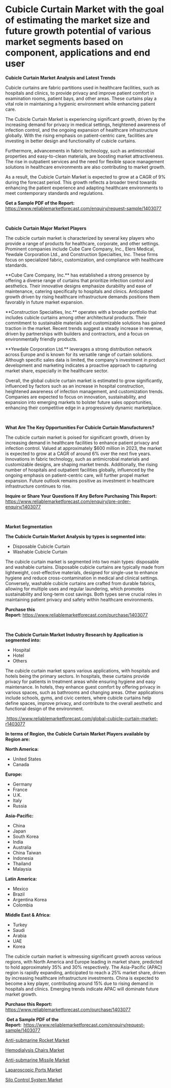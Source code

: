<p><h1>Cubicle Curtain Market with the goal of estimating the market size and future growth potential of various market segments based on component, applications and end user</h1></p><p><strong>Cubicle Curtain Market Analysis and Latest Trends</strong></p>
<p><p>Cubicle curtains are fabric partitions used in healthcare facilities, such as hospitals and clinics, to provide privacy and improve patient comfort in examination rooms, patient bays, and other areas. These curtains play a vital role in maintaining a hygienic environment while enhancing patient care.</p><p>The Cubicle Curtain Market is experiencing significant growth, driven by the increasing demand for privacy in medical settings, heightened awareness of infection control, and the ongoing expansion of healthcare infrastructure globally. With the rising emphasis on patient-centric care, facilities are investing in better design and functionality of cubicle curtains. </p><p>Furthermore, advancements in fabric technology, such as antimicrobial properties and easy-to-clean materials, are boosting market attractiveness. The rise in outpatient services and the need for flexible space management solutions in healthcare environments are also contributing to market growth. </p><p>As a result, the Cubicle Curtain Market is expected to grow at a CAGR of 9% during the forecast period. This growth reflects a broader trend towards enhancing the patient experience and adapting healthcare environments to meet contemporary standards and regulations.</p></p>
<p><strong>Get a Sample PDF of the Report:&nbsp;</strong> <a href="https://www.reliablemarketforecast.com/enquiry/request-sample/1403077?utm_campaign=1129&utm_medium=2&utm_source=Github&utm_content=ia&utm_term=30102024&utm_id=cubicle-curtain">https://www.reliablemarketforecast.com/enquiry/request-sample/1403077</a></p>
<p>&nbsp;</p>
<p><strong>Cubicle Curtain Major Market Players</strong></p>
<p><p>The cubicle curtain market is characterized by several key players who provide a range of products for healthcare, corporate, and other settings. Prominent companies include Cube Care Company, Inc., Elers Medical, Yewdale Corporation Ltd., and Construction Specialties, Inc. These firms focus on specialized fabric, customization, and compliance with healthcare standards.</p><p>**Cube Care Company, Inc.** has established a strong presence by offering a diverse range of curtains that prioritize infection control and aesthetics. Their innovative designs emphasize durability and ease of maintenance, catering specifically to hospitals and clinics. Anticipated growth driven by rising healthcare infrastructure demands positions them favorably in future market expansion.</p><p>**Construction Specialties, Inc.** operates with a broader portfolio that includes cubicle curtains among other architectural products. Their commitment to sustainable materials and customizable solutions has gained traction in the market. Recent trends suggest a steady increase in revenue, driven by partnerships with builders and contractors, and a focus on environmentally friendly products.</p><p>**Yewdale Corporation Ltd.** leverages a strong distribution network across Europe and is known for its versatile range of curtain solutions. Although specific sales data is limited, the company's investment in product development and marketing indicates a proactive approach to capturing market share, especially in the healthcare sector.</p><p>Overall, the global cubicle curtain market is estimated to grow significantly, influenced by factors such as an increase in hospital construction, heightened awareness of infection management, and customization trends. Companies are expected to focus on innovation, sustainability, and expansion into emerging markets to bolster future sales opportunities, enhancing their competitive edge in a progressively dynamic marketplace.</p></p>
<p>&nbsp;</p>
<p><strong>What Are The Key Opportunities For Cubicle Curtain Manufacturers?</strong></p>
<p><p>The cubicle curtain market is poised for significant growth, driven by increasing demand in healthcare facilities to enhance patient privacy and infection control. Valued at approximately $600 million in 2023, the market is expected to grow at a CAGR of around 6% over the next five years. Innovations in fabric technology, such as antimicrobial materials and customizable designs, are shaping market trends. Additionally, the rising number of hospitals and outpatient facilities globally, influenced by the ongoing emphasis on patient-centric care, will further propel market expansion. Future outlook remains positive as investment in healthcare infrastructure continues to rise.</p></p>
<p><strong>Inquire or Share Your Questions If Any Before Purchasing This Report:</strong> <a href="https://www.reliablemarketforecast.com/enquiry/pre-order-enquiry/1403077?utm_campaign=1129&utm_medium=2&utm_source=Github&utm_content=ia&utm_term=30102024&utm_id=cubicle-curtain">https://www.reliablemarketforecast.com/enquiry/pre-order-enquiry/1403077</a></p>
<p>&nbsp;</p>
<p><strong>Market Segmentation</strong></p>
<p><strong>The Cubicle Curtain Market Analysis by types is segmented into:</strong></p>
<p><ul><li>Disposable Cubicle Curtain</li><li>Washable Cubicle Curtain</li></ul></p>
<p><p>The cubicle curtain market is segmented into two main types: disposable and washable curtains. Disposable cubicle curtains are typically made from lightweight, cost-effective materials, designed for single-use to enhance hygiene and reduce cross-contamination in medical and clinical settings. Conversely, washable cubicle curtains are crafted from durable fabrics, allowing for multiple uses and regular laundering, which promotes sustainability and long-term cost savings. Both types serve crucial roles in maintaining patient privacy and safety within healthcare environments.</p></p>
<p><strong>Purchase this Report:&nbsp;</strong><a href="https://www.reliablemarketforecast.com/purchase/1403077?utm_campaign=1129&utm_medium=2&utm_source=Github&utm_content=ia&utm_term=30102024&utm_id=cubicle-curtain">https://www.reliablemarketforecast.com/purchase/1403077</a></p>
<p>&nbsp;</p>
<p><strong>The Cubicle Curtain Market Industry Research by Application is segmented into:</strong></p>
<p><ul><li>Hospital</li><li>Hotel</li><li>Others</li></ul></p>
<p><p>The cubicle curtain market spans various applications, with hospitals and hotels being the primary sectors. In hospitals, these curtains provide privacy for patients in treatment areas while ensuring hygiene and easy maintenance. In hotels, they enhance guest comfort by offering privacy in various spaces, such as bathrooms and changing areas. Other applications include schools, gyms, and civic centers, where cubicle curtains help define spaces, improve privacy, and contribute to the overall aesthetic and functional design of the environment.</p></p>
<p><a href="https://www.reliablemarketforecast.com/global-cubicle-curtain-market-r1403077?utm_campaign=1129&utm_medium=2&utm_source=Github&utm_content=ia&utm_term=30102024&utm_id=cubicle-curtain">&nbsp;https://www.reliablemarketforecast.com/global-cubicle-curtain-market-r1403077</a></p>
<p><strong>In terms of Region, the Cubicle Curtain Market Players available by Region are:</strong></p>
<p>
    <p> <strong> North America: </strong>
        <ul>
            <li>United States</li>
            <li>Canada</li>
        </ul>
        </p> 
    <p> <strong> Europe: </strong>
        <ul>
            <li>Germany</li>
            <li>France</li>
            <li>U.K.</li>
            <li>Italy</li>
            <li>Russia</li>
        </ul>
        </p> 
    <p> <strong> Asia-Pacific: </strong>
        <ul>
            <li>China</li>
            <li>Japan</li>
            <li>South Korea</li>
            <li>India</li>
            <li>Australia</li>
            <li>China Taiwan</li>
            <li>Indonesia</li>
            <li>Thailand</li>
            <li>Malaysia</li>
        </ul>
        </p> 
    <p> <strong> Latin America: </strong>
        <ul>
            <li>Mexico</li>
            <li>Brazil</li>
            <li>Argentina Korea</li>
            <li>Colombia</li>
        </ul>
        </p> 
    <p> <strong> Middle East & Africa: </strong>
        <ul>
            <li>Turkey</li>
            <li>Saudi</li>
            <li>Arabia</li>
            <li>UAE</li>
            <li>Korea</li>
        </ul>
    </p>
    </p>
<p><p>The cubicle curtain market is witnessing significant growth across various regions, with North America and Europe leading in market share, predicted to hold approximately 35% and 30% respectively. The Asia-Pacific (APAC) region is rapidly expanding, anticipated to reach a 25% market share, driven by increasing healthcare infrastructure investments. China is expected to become a key player, contributing around 15% due to rising demand in hospitals and clinics. Emerging trends indicate APAC will dominate future market growth.</p></p>
<p><strong>Purchase this Report: </strong><a href="https://www.reliablemarketforecast.com/purchase/1403077?utm_campaign=1129&utm_medium=2&utm_source=Github&utm_content=ia&utm_term=30102024&utm_id=cubicle-curtain">https://www.reliablemarketforecast.com/purchase/1403077</a></p>
<p>&nbsp;<strong>Get a Sample PDF of the Report:&nbsp;&nbsp;</strong><a href="https://www.reliablemarketforecast.com/enquiry/request-sample/1403077?utm_campaign=1129&utm_medium=2&utm_source=Github&utm_content=ia&utm_term=30102024&utm_id=cubicle-curtain">https://www.reliablemarketforecast.com/enquiry/request-sample/1403077</a></p>
<p><strong></strong></p>
<p><p><a href="https://issuu.com/reportprime-2/docs/anti-submarine-rocket-market-size-2_2120bd552cf182?utm_campaign=1129&utm_medium=2&utm_source=Github&utm_content=ia&utm_term=30102024&utm_id=cubicle-curtain">Anti-submarine Rocket Market</a></p><p><a href="https://www.linkedin.com/pulse/navigating-global-hemodialysis-chairs-market-from-trends-gpy7e?utm_campaign=1129&utm_medium=2&utm_source=Github&utm_content=ia&utm_term=30102024&utm_id=cubicle-curtain">Hemodialysis Chairs Market</a></p><p><a href="https://issuu.com/reportprime-2/docs/anti-submarine-missile-market-size-_849a9732375cb0?utm_campaign=1129&utm_medium=2&utm_source=Github&utm_content=ia&utm_term=30102024&utm_id=cubicle-curtain">Anti-submarine Missile Market</a></p><p><a href="https://www.linkedin.com/pulse/laparoscopic-ports-market-size-share-analysis-growth-yssxe?utm_campaign=1129&utm_medium=2&utm_source=Github&utm_content=ia&utm_term=30102024&utm_id=cubicle-curtain">Laparoscopic Ports Market</a></p><p><a href="https://github.com/azucena6lzcou/Market-Research-Report-List-1/blob/main/silo-control-system-market.md?utm_campaign=1129&utm_medium=2&utm_source=Github&utm_content=ia&utm_term=30102024&utm_id=cubicle-curtain">Silo Control System Market</a></p></p>